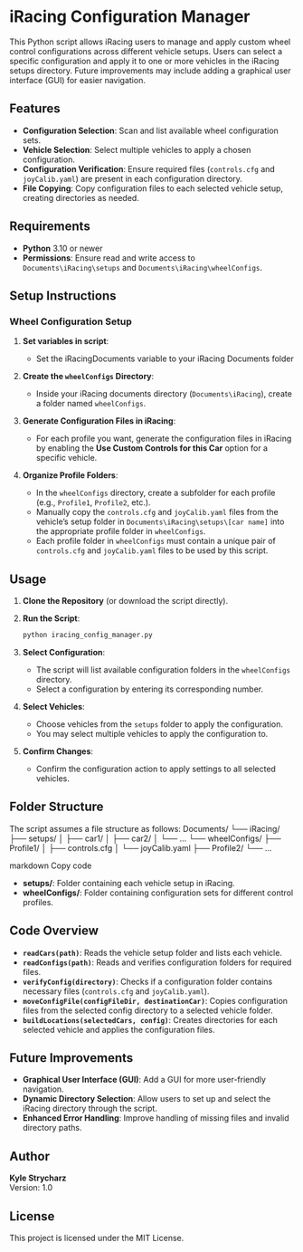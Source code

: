 # iRacing Configuration Manager

This Python script allows iRacing users to manage and apply custom wheel control configurations across different vehicle setups. Users can select a specific configuration and apply it to one or more vehicles in the iRacing setups directory. Future improvements may include adding a graphical user interface (GUI) for easier navigation.

## Features

- **Configuration Selection**: Scan and list available wheel configuration sets.
- **Vehicle Selection**: Select multiple vehicles to apply a chosen configuration.
- **Configuration Verification**: Ensure required files (`controls.cfg` and `joyCalib.yaml`) are present in each configuration directory.
- **File Copying**: Copy configuration files to each selected vehicle setup, creating directories as needed.

## Requirements

- **Python** 3.10 or newer
- **Permissions**: Ensure read and write access to `Documents\iRacing\setups` and `Documents\iRacing\wheelConfigs`.

## Setup Instructions

### Wheel Configuration Setup
1. **Set variables in script**:
   - Set the iRacingDocuments variable to your iRacing Documents folder

2. **Create the `wheelConfigs` Directory**:
   - Inside your iRacing documents directory (`Documents\iRacing`), create a folder named `wheelConfigs`.

3. **Generate Configuration Files in iRacing**:
   - For each profile you want, generate the configuration files in iRacing by enabling the **Use Custom Controls for this Car** option for a specific vehicle.

4. **Organize Profile Folders**:
   - In the `wheelConfigs` directory, create a subfolder for each profile (e.g., `Profile1`, `Profile2`, etc.).
   - Manually copy the `controls.cfg` and `joyCalib.yaml` files from the vehicle’s setup folder in `Documents\iRacing\setups\[car name]` into the appropriate profile folder in `wheelConfigs`.
   - Each profile folder in `wheelConfigs` must contain a unique pair of `controls.cfg` and `joyCalib.yaml` files to be used by this script.

## Usage

1. **Clone the Repository** (or download the script directly).

2. **Run the Script**:
    ```bash
    python iracing_config_manager.py
    ```

3. **Select Configuration**:
   - The script will list available configuration folders in the `wheelConfigs` directory.
   - Select a configuration by entering its corresponding number.

4. **Select Vehicles**:
   - Choose vehicles from the `setups` folder to apply the configuration.
   - You may select multiple vehicles to apply the configuration to.

5. **Confirm Changes**:
   - Confirm the configuration action to apply settings to all selected vehicles.

## Folder Structure

The script assumes a file structure as follows:
Documents/ └── iRacing/ ├── setups/ │ ├── car1/ │ ├── car2/ │ └── ... └── wheelConfigs/ ├── Profile1/ │ ├── controls.cfg │ └── joyCalib.yaml ├── Profile2/ └── ...

markdown
Copy code

- **setups/**: Folder containing each vehicle setup in iRacing.
- **wheelConfigs/**: Folder containing configuration sets for different control profiles.

## Code Overview

- **`readCars(path)`**: Reads the vehicle setup folder and lists each vehicle.
- **`readConfigs(path)`**: Reads and verifies configuration folders for required files.
- **`verifyConfig(directory)`**: Checks if a configuration folder contains necessary files (`controls.cfg` and `joyCalib.yaml`).
- **`moveConfigFile(configFileDir, destinationCar)`**: Copies configuration files from the selected config directory to a selected vehicle folder.
- **`buildLocations(selectedCars, config)`**: Creates directories for each selected vehicle and applies the configuration files.

## Future Improvements

- **Graphical User Interface (GUI)**: Add a GUI for more user-friendly navigation.
- **Dynamic Directory Selection**: Allow users to set up and select the iRacing directory through the script.
- **Enhanced Error Handling**: Improve handling of missing files and invalid directory paths.

## Author

**Kyle Strycharz**  
Version: 1.0

## License

This project is licensed under the MIT License.
